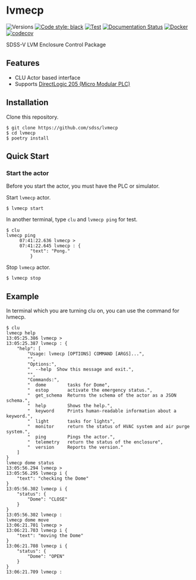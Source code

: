 # lvmecp

![Versions](https://img.shields.io/badge/python->3.7-blue)
[![Code style: black](https://img.shields.io/badge/code%20style-black-000000.svg)](https://github.com/psf/black)
[![Test](https://github.com/sdss/lvmecp/actions/workflows/Test.yml/badge.svg?branch=develop)](https://github.com/sdss/lvmecp/actions/workflows/Test.yml)
[![Documentation Status](https://readthedocs.org/projects/lvmecp/badge/?version=latest)](https://lvmecp.readthedocs.io/en/latest/?badge=latest)
[![Docker](https://github.com/sdss/lvmecp/actions/workflows/Docker.yml/badge.svg)](https://github.com/sdss/lvmecp/actions/workflows/Docker.yml)
[![codecov](https://codecov.io/gh/sdss/lvmecp/branch/develop/graphs/badge.svg)](https://codecov.io/gh/sdss/lvmecp)

SDSS-V LVM Enclosure Control Package

## Features

- CLU Actor based interface
- Supports [DirectLogic 205 (Micro Modular PLC)](https://www.automationdirect.com/adc/overview/catalog/programmable_controllers/directlogic_series_plcs_(micro_to_small,_brick_-a-_modular)/directlogic_205_(micro_modular_plc))

## Installation

Clone this repository.
```
$ git clone https://github.com/sdss/lvmecp
$ cd lvmecp
$ poetry install
```

## Quick Start

### Start the actor

Before you start the actor, you must have the PLC or simulator.

Start `lvmecp` actor.
```
$ lvmecp start
```

In another terminal, type `clu` and `lvmecp ping` for test.
```
$ clu
lvmecp ping
     07:41:22.636 lvmecp > 
     07:41:22.645 lvmecp : {
         "text": "Pong."
         }
```

Stop `lvmecp` actor.
```
$ lvmecp stop
```

## Example

In terminal which you are turning clu on, you can use the command for lvmecp.

```
$ clu
lvmecp help
13:05:25.386 lvmecp >
13:05:25.387 lvmecp : {
    "help": [
        "Usage: lvmecp [OPTIONS] COMMAND [ARGS]...",
        "",
        "Options:",
        "  --help  Show this message and exit.",
        "",
        "Commands:",
        "  dome        tasks for Dome",
        "  estop       activate the emergency status.",
        "  get_schema  Returns the schema of the actor as a JSON schema.",
        "  help        Shows the help.",
        "  keyword     Prints human-readable information about a keyword.",
        "  light       tasks for lights",
        "  monitor     return the status of HVAC system and air purge system.",
        "  ping        Pings the actor.",
        "  telemetry   return the status of the enclosure",
        "  version     Reports the version."
    ]
}
lvmecp dome status
13:05:56.294 lvmecp >
13:05:56.295 lvmecp i {
    "text": "checking the Dome"
}
13:05:56.302 lvmecp i {
    "status": {
        "Dome": "CLOSE"
    }
}
13:05:56.302 lvmecp :
lvmecp dome move
13:06:21.701 lvmecp >
13:06:21.703 lvmecp i {
    "text": "moving the Dome"
}
13:06:21.708 lvmecp i {
    "status": {
        "Dome": "OPEN"
    }
}
13:06:21.709 lvmecp :
```
